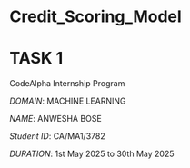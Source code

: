 # Credit_Scoring_Model
# TASK 1

CodeAlpha Internship Program

*DOMAIN*: MACHINE LEARNING

*NAME*: ANWESHA BOSE

*Student ID*: CA/MA1/3782

*DURATION*: 1st May 2025 to 30th May 2025
